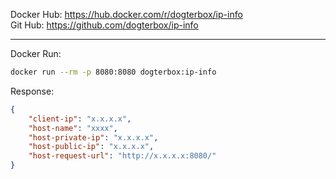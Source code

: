 Docker Hub: https://hub.docker.com/r/dogterbox/ip-info  
Git Hub: https://github.com/dogterbox/ip-info

---

Docker Run:
```bash
docker run --rm -p 8080:8080 dogterbox:ip-info
```

Response:
```json
{
    "client-ip": "x.x.x.x",
    "host-name": "xxxx",
    "host-private-ip": "x.x.x.x",
    "host-public-ip": "x.x.x.x",
    "host-request-url": "http://x.x.x.x:8080/"
}
```
